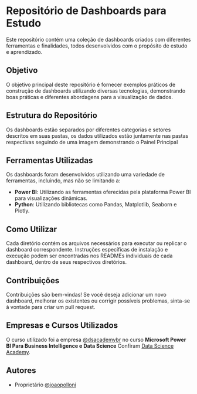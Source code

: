 # Repositório de Dashboards para Estudo

Este repositório contém uma coleção de dashboards criados com diferentes ferramentas e finalidades, todos desenvolvidos com o propósito de estudo e aprendizado.

## Objetivo

O objetivo principal deste repositório é fornecer exemplos práticos de construção de dashboards utilizando diversas tecnologias, demonstrando boas práticas e diferentes abordagens para a visualização de dados.

## Estrutura do Repositório

Os dashboards estão separados por diferentes categorias e setores descritos em suas pastas, os dados utilizados estão juntamente nas pastas respectivas seguindo de uma imagem demonstrando o Painel Principal

## Ferramentas Utilizadas

Os dashboards foram desenvolvidos utilizando uma variedade de ferramentas, incluindo, mas não se limitando a:

- **Power BI**: Utilizando as ferramentas oferecidas pela plataforma Power BI para visualizações dinâmicas.
- **Python**: Utilizando bibliotecas como Pandas, Matplotlib, Seaborn e Plotly.

## Como Utilizar

Cada diretório contém os arquivos necessários para executar ou replicar o dashboard correspondente. Instruções específicas de instalação e execução podem ser encontradas nos READMEs individuais de cada dashboard, dentro de seus respectivos diretórios.

## Contribuições

Contribuições são bem-vindas! Se você deseja adicionar um novo dashboard, melhorar os existentes ou corrigir possíveis problemas, sinta-se à vontade para criar um pull request.

## Empresas e Cursos Utilizados

O curso utilizado foi a empresa [@dsacademybr](https://github.com/dsacademybr) no curso **Microsoft Power BI Para Business Intelligence e Data Science**
Confiram [Data Science Academy](https://www.datascienceacademy.com.br/).

## Autores

- Proprietário [@joaopolloni](https://github.com/JoaoPolloni)